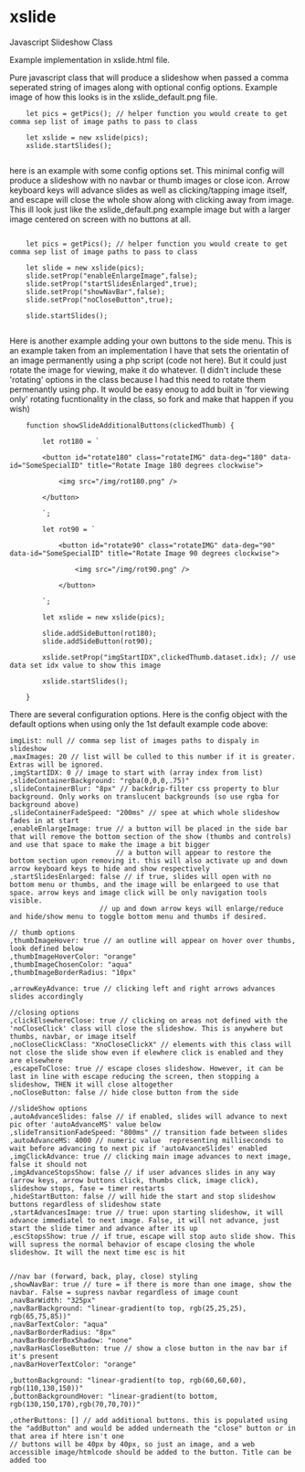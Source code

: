 # xslide
Javascript Slideshow Class

Example implementation in xslide.html file.

Pure javascript class that will produce a slideshow when passed a comma seperated string of images along with optional config options. Example image of how this looks is in the xslide_default.png file. 


```
    let pics = getPics(); // helper function you would create to get comma sep list of image paths to pass to class
    
    let xslide = new xslide(pics);
    xslide.startSlides();
    
```

here is an example with some config options set. This minimal config will produce a slideshow with no navbar or thumb images or close icon.
Arrow keyboard keys will advance slides as well as clicking/tapping image itself, and escape will close the whole show along with clicking away from image. This ill 
look just like the xslide_default.png example image but with a larger image centered on screen with no buttons at all.

```

    let pics = getPics(); // helper function you would create to get comma sep list of image paths to pass to class
    
    let slide = new xslide(pics);
    slide.setProp("enableEnlargeImage",false);
    slide.setProp("startSlidesEnlarged",true);
    slide.setProp("showNavBar",false);
    slide.setProp("noCloseButton",true);

    slide.startSlides(); 
    

```
Here is another example adding your own buttons to the side menu. This is an example taken from an implementation I have that sets the orientatin of an image permanently using a php script (code not here). But it could just rotate the image for viewing, make it do whatever. (I didn't include these 'rotating' options in the class because I had this need to rotate them permenantly using php. It would be easy enoug to add built in 'for viewing only' rotating fucntionality in the class, so fork and make that happen if you wish)


```
    function showSlideAdditionalButtons(clickedThumb) {

        let rot180 = `

        <button id="rotate180" class="rotateIMG" data-deg="180" data-id="SomeSpecialID" title="Rotate Image 180 degrees clockwise">

            <img src="/img/rot180.png" />

        </button>

        `;

        let rot90 = `

            <button id="rotate90" class="rotateIMG" data-deg="90" data-id="SomeSpecialID" title="Rotate Image 90 degrees clockwise">

                <img src="/img/rot90.png" />

            </button>

        `;

        let xslide = new xslide(pics);

        slide.addSideButton(rot180);
        slide.addSideButton(rot90);

        xslide.setProp("imgStartIDX",clickedThumb.dataset.idx); // use data set idx value to show this image
        
        xslide.startSlides();

    }

```
There are several configuration options. Here is the config object with the default options when using only the 1st default example code above:

   
```
imgList: null // comma sep list of images paths to dispaly in slideshow
,maxImages: 20 // list will be culled to this number if it is greater. Extras will be ignored.
,imgStartIDX: 0 // image to start with (array index from list)
,slideContainerBackground: "rgba(0,0,0,.75)"
,slideContainerBlur: "8px" // backdrip-filter css property to blur background. Only works on translucent backgrounds (so use rgba for background above)
,slideContainerFadeSpeed: "200ms" // spee at which whole slideshow fades in at start
,enableEnlargeImage: true // a button will be placed in the side bar that will remove the bottom section of the show (thumbs and controls) and use that space to make the image a bit bigger
                          // a button will appear to restore the bottom section upon removing it. this will also activate up and down arrow keyboard keys to hide and show respectively
,startSlidesEnlarged: false // if true, slides will open with no bottom menu or thumbs, and the image will be enlargeed to use that space. arrow keys and image click will be only navigation tools visible. 
                      // up and down arrow keys will enlarge/reduce and hide/show menu to toggle bottom menu and thumbs if desired.

// thumb options
,thumbImageHover: true // an outline will appear on hover over thumbs, look defined below
,thumbImageHoverColor: "orange"
,thumbImageChosenColor: "aqua"
,thumbImageBorderRadius: "10px"

,arrowKeyAdvance: true // clicking left and right arrows advances slides accordingly

//closing options
,clickElsewhereClose: true // clicking on areas not defined with the 'noCloseClick' class will close the slideshow. This is anywhere but thumbs, navbar, or image itself
,noCloseClickClass: "XnoCloseClickX" // elements with this class will not close the slide show even if elewhere click is enabled and they are elsewhere
,escapeToClose: true // escape closes slideshow. However, it can be last in line with escape reducing the screen, then stopping a slideshow, THEN it will close altogether
,noCloseButton: false // hide close button from the side

//slideShow options
,autoAdvanceSlides: false // if enabled, slides will advance to next pic ofter 'autoAdvanceMS' value below
,slideTransitionFadeSpeed: "800ms" // transition fade between slides
,autoAdvanceMS: 4000 // numeric value  representing milliseconds to wait before advancing to next pic if 'autoAvanceSlides' enabled
,imgClickAdvance: true // clicking main image advances to next image, false it should not
,imgAdvanceStopsShow: false // if user advances slides in any way (arrow keys, arrow buttons click, thumbs click, image click), slideshow stops, fase = timer restarts
,hideStartButton: false // will hide the start and stop slideshow buttons regardless of slideshow state
,startAdvancesImage: true // true: upon starting slideshow, it will advance immediatel to next image. False, it will not advance, just start the slide timer and advance after its up
,escStopsShow: true // if true, escape will stop auto slide show. This will supress the normal behavior of escape closing the whole slideshow. It will the next time esc is hit


//nav bar (forward, back, play, close) styling
,showNavBar: true // ture = if there is more than one image, show the navbar. False = supress navbar regardless of image count
,navBarWidth: "325px"
,navBarBackground: "linear-gradient(to top, rgb(25,25,25), rgb(65,75,85))"
,navBarTextColor: "aqua"
,navBarBorderRadius: "8px"
,navBarBorderBoxShadow: "none"
,navBarHasCloseButton: true // show a close button in the nav bar if it's present
,navBarHoverTextColor: "orange"

,buttonBackground: "linear-gradient(to top, rgb(60,60,60), rgb(110,130,150))"
,buttonBackgroundHover: "linear-gradient(to bottom, rgb(130,150,170),rgb(70,70,70))"

,otherButtons: [] // add additional buttons. this is populated using the "addButton" and would be added underneath the "close" button or in that area if htere isn't one
// buttons will be 40px by 40px, so just an image, and a web accessible image/htmlcode should be added to the button. Title can be added too

```
